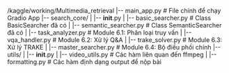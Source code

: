 /kaggle/working/Multimedia_retrieval
|-- main_app.py             # File chính để chạy Gradio App
|-- search_core/
|   |-- __init__.py
|   |-- basic_searcher.py     # Class BasicSearcher đã có
|   |-- semantic_searcher.py  # Class SemanticSearcher đã có
|   |-- task_analyzer.py      # Module 6.1: Phân loại truy vấn
|   |-- vqa_handler.py        # Module 6.2: Xử lý Q&A
|   |-- trake_solver.py       # Module 6.3: Xử lý TRAKE
|   |-- master_searcher.py    # Module 6.4: Bộ điều phối chính
|-- utils/
|   |-- __init__.py
|   |-- video_utils.py        # Các hàm liên quan đến ffmpeg
|   |-- formatting.py         # Các hàm định dạng output để nộp bài
